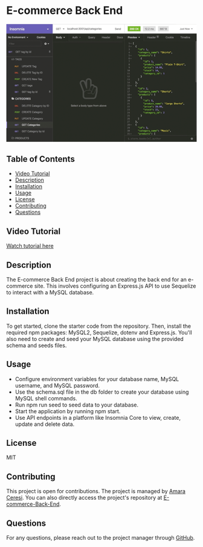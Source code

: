 # E-commerce Back End


![Demo gif](./assets/13-orm-homework-demo-01.gif)

## Table of Contents
- [Video Tutorial](#videotutorial)
- [Description](#description)
- [Installation](#installation)
- [Usage](#usage)
- [License](#license)
- [Contributing](#contributing)
- [Questions](#questions)

## Video Tutorial

[Watch tutorial here](https://watch.screencastify.com/v/0i63tm7A0VBut3Xxs2Zw)

## Description
The E-commerce Back End project is about creating the back end for an e-commerce site. This involves configuring an Express.js API to use Sequelize to interact with a MySQL database.

## Installation
To get started, clone the starter code from the repository. Then, install the required npm packages: MySQL2, Sequelize, dotenv and Express.js. You'll also need to create and seed your MySQL database using the provided schema and seeds files.

## Usage
- Configure environment variables for your database name, MySQL username, and MySQL password.
- Use the schema.sql file in the db folder to create your database using MySQL shell commands.
- Run npm run seed to seed data to your database.
- Start the application by running npm start.
- Use API endpoints in a platform like Insomnia Core to view, create, update and delete data.

## License
MIT

## Contributing
This project is open for contributions. The project is managed by [Amara Ceresi](https://github.com/amaraceresi). You can also directly access the project's repository at [E-commerce-Back-End](https://github.com/amaraceresi/e-commerce-back-end).

## Questions
For any questions, please reach out to the project manager through [GitHub](https://github.com/amaraceresi).
